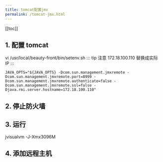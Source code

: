 ```yaml
---
title: tomcat配置jmx
permalink: /tomcat-jmx.html
---
```


[[toc]]

## 1. 配置 tomcat

vi /usr/local/beauty-front/bin/setenv.sh
::: tip 注意
172.18.100.110 替换成实际 IP
:::

```
JAVA_OPTS="${JAVA_OPTS} -Dcom.sun.management.jmxremote -Dcom.sun.management.jmxremote.port=8999 -Dcom.sun.management.jmxremote.authenticate=false -Dcom.sun.management.jmxremote.ssl=false -Djava.rmi.server.hostname=172.18.100.110"
```

## 2. 停止防火墙

## 3. 运行

jvisualvm -J-Xmx3096M

## 4. 添加远程主机
